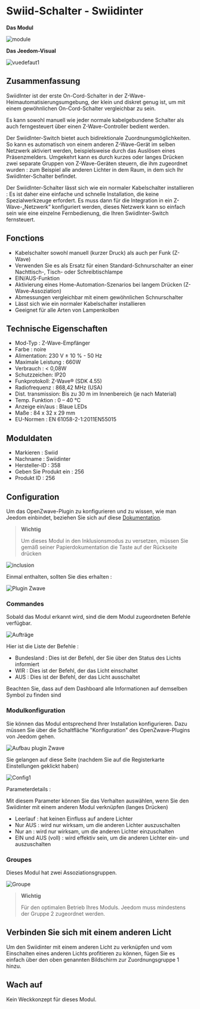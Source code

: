 # Swiid-Schalter - Swiidinter

**Das Modul**

![module](images/swiid.inter/module.jpg)

**Das Jeedom-Visual**

![vuedefaut1](images/swiid.inter/vuedefaut1.jpg)

## Zusammenfassung

SwiidInter ist der erste On-Cord-Schalter in der Z-Wave-Heimautomatisierungsumgebung, der klein und diskret genug ist, um mit einem gewöhnlichen On-Cord-Schalter vergleichbar zu sein.

Es kann sowohl manuell wie jeder normale kabelgebundene Schalter als auch ferngesteuert über einen Z-Wave-Controller bedient werden.

Der SwiidInter-Switch bietet auch bidirektionale Zuordnungsmöglichkeiten. So kann es automatisch von einem anderen Z-Wave-Gerät im selben Netzwerk aktiviert werden, beispielsweise durch das Auslösen eines Präsenzmelders. Umgekehrt kann es durch kurzes oder langes Drücken zwei separate Gruppen von Z-Wave-Geräten steuern, die ihm zugeordnet wurden : zum Beispiel alle anderen Lichter in dem Raum, in dem sich Ihr SwiidInter-Schalter befindet.

Der SwiidInter-Schalter lässt sich wie ein normaler Kabelschalter installieren : Es ist daher eine einfache und schnelle Installation, die keine Spezialwerkzeuge erfordert. Es muss dann für die Integration in ein Z-Wave-„Netzwerk“ konfiguriert werden, dieses Netzwerk kann so einfach sein wie eine einzelne Fernbedienung, die Ihren SwiidInter-Switch fernsteuert.

## Fonctions

-   Kabelschalter sowohl manuell (kurzer Druck) als auch per Funk (Z-Wave)
-   Verwenden Sie es als Ersatz für einen Standard-Schnurschalter an einer Nachttisch-, Tisch- oder Schreibtischlampe
-   EIN/AUS-Funktion
-   Aktivierung eines Home-Automation-Szenarios bei langem Drücken (Z-Wave-Assoziation)
-   Abmessungen vergleichbar mit einem gewöhnlichen Schnurschalter
-   Lässt sich wie ein normaler Kabelschalter installieren
-   Geeignet für alle Arten von Lampenkolben

## Technische Eigenschaften

-   Mod-Typ : Z-Wave-Empfänger
-   Farbe : noire
-   Alimentation: 230 V ± 10 % - 50 Hz
-   Maximale Leistung : 660W
-   Verbrauch : &lt; 0,08W
-   Schutzzeichen: IP20
-   Funkprotokoll: Z-Wave® (SDK 4.55)
-   Radiofrequenz : 868,42 MHz (USA)
-   Dist. transmission: Bis zu 30 m im Innenbereich (je nach Material)
-   Temp. Funktion : 0 – 40 °C
-   Anzeige ein/aus : Blaue LEDs
-   Maße : 84 x 32 x 29 mm
-   EU-Normen : EN 61058-2-1:2011EN55015

## Moduldaten

-   Markieren : Swiid
-   Nachname : Swiidinter
-   Hersteller-ID : 358
-   Geben Sie Produkt ein : 256
-   Produkt ID : 256

## Configuration

Um das OpenZwave-Plugin zu konfigurieren und zu wissen, wie man Jeedom einbindet, beziehen Sie sich auf diese [Dokumentation](https://doc.jeedom.com/de_DE/plugins/automation%20protocol/openzwave/).

> **Wichtig**
>
> Um dieses Modul in den Inklusionsmodus zu versetzen, müssen Sie gemäß seiner Papierdokumentation die Taste auf der Rückseite drücken

![inclusion](images/swiid.inter/inclusion.jpg)

Einmal enthalten, sollten Sie dies erhalten :

![Plugin Zwave](images/swiid.inter/information.jpg)

### Commandes

Sobald das Modul erkannt wird, sind die dem Modul zugeordneten Befehle verfügbar.

![Aufträge](images/swiid.inter/commandes.jpg)

Hier ist die Liste der Befehle :

-   Bundesland : Dies ist der Befehl, der Sie über den Status des Lichts informiert
-   WIR : Dies ist der Befehl, der das Licht einschaltet
-   AUS : Dies ist der Befehl, der das Licht ausschaltet

Beachten Sie, dass auf dem Dashboard alle Informationen auf demselben Symbol zu finden sind

### Modulkonfiguration

Sie können das Modul entsprechend Ihrer Installation konfigurieren. Dazu müssen Sie über die Schaltfläche "Konfiguration" des OpenZwave-Plugins von Jeedom gehen.

![Aufbau plugin Zwave](images/plugin/bouton_configuration.jpg)

Sie gelangen auf diese Seite (nachdem Sie auf die Registerkarte Einstellungen geklickt haben)

![Config1](images/swiid.inter/config1.jpg)

Parameterdetails :

Mit diesem Parameter können Sie das Verhalten auswählen, wenn Sie den Swiidinter mit einem anderen Modul verknüpfen (langes Drücken)

-   Leerlauf : hat keinen Einfluss auf andere Lichter
-   Nur AUS : wird nur wirksam, um die anderen Lichter auszuschalten
-   Nur an : wird nur wirksam, um die anderen Lichter einzuschalten
-   EIN und AUS (voll) : wird effektiv sein, um die anderen Lichter ein- und auszuschalten

### Groupes

Dieses Modul hat zwei Assoziationsgruppen.

![Groupe](images/swiid.inter/groupe.jpg)

> **Wichtig**
>
> Für den optimalen Betrieb Ihres Moduls. Jeedom muss mindestens der Gruppe 2 zugeordnet werden.

## Verbinden Sie sich mit einem anderen Licht

Um den Swiidinter mit einem anderen Licht zu verknüpfen und vom Einschalten eines anderen Lichts profitieren zu können, fügen Sie es einfach über den oben genannten Bildschirm zur Zuordnungsgruppe 1 hinzu.

## Wach auf

Kein Weckkonzept für dieses Modul.
